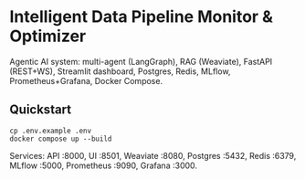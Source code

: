 
# Intelligent Data Pipeline Monitor & Optimizer

Agentic AI system: multi-agent (LangGraph), RAG (Weaviate), FastAPI (REST+WS), Streamlit dashboard, Postgres, Redis, MLflow, Prometheus+Grafana, Docker Compose.

## Quickstart
```
cp .env.example .env
docker compose up --build
```
Services: API :8000, UI :8501, Weaviate :8080, Postgres :5432, Redis :6379, MLflow :5000, Prometheus :9090, Grafana :3000.
